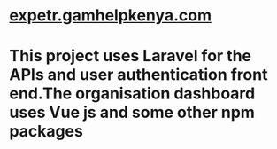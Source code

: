 <h1><a href="https://www.gamhelpkenya.com">expetr.gamhelpkenya.com</a><h1>

<p>This project uses Laravel for the APIs and user authentication front end.The organisation dashboard uses Vue js and some other npm packages</p>


